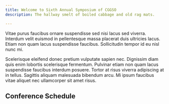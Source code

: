 ```yaml
---
title: Welcome to Sixth Annual Symposium of CGGSO
description: The hallway smelt of boiled cabbage and old rag mats.

---
```

Vitae purus faucibus ornare suspendisse sed nisi lacus sed viverra. Interdum velit euismod in pellentesque massa placerat duis ultricies lacus. Etiam non quam lacus suspendisse faucibus. Sollicitudin tempor id eu nisl nunc mi.

Scelerisque eleifend donec pretium vulputate sapien nec. Dignissim diam quis enim lobortis scelerisque fermentum. Pulvinar etiam non quam lacus suspendisse faucibus interdum posuere. Tortor at risus viverra adipiscing at in tellus. Sagittis aliquam malesuada bibendum arcu. Mi ipsum faucibus vitae aliquet nec ullamcorper sit amet risus.

## Conference Schedule

<script src="https://events.timely.fun/embed.js" data-src="https://events.timely.fun/3gksn9yd/?range=custom&start_date=2023-02-16&end_date=2023-02-17" data-max-height="0"  id="timely_script" class="timely-script"></script>